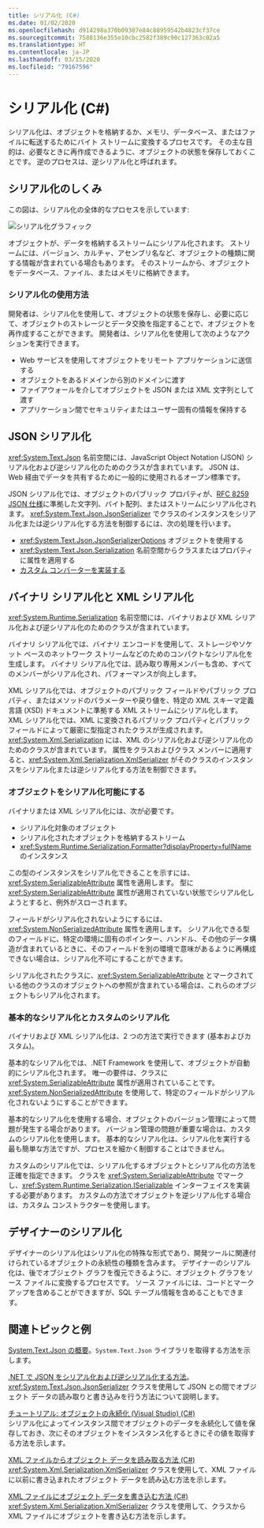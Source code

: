 ```yaml
---
title: シリアル化 (C#)
ms.date: 01/02/2020
ms.openlocfilehash: d914298a370b09307e84c88959542b4823cf37ce
ms.sourcegitcommit: 7588136e355e10cbc2582f389c90c127363c02a5
ms.translationtype: HT
ms.contentlocale: ja-JP
ms.lasthandoff: 03/15/2020
ms.locfileid: "79167596"
---
```

# <a name="serialization-c"></a>シリアル化 (C#)

シリアル化は、オブジェクトを格納するか、メモリ、データベース、またはファイルに転送するためにバイト ストリームに変換するプロセスです。 その主な目的は、必要なときに再作成できるように、オブジェクトの状態を保存しておくことです。 逆のプロセスは、逆シリアル化と呼ばれます。

## <a name="how-serialization-works"></a>シリアル化のしくみ

この図は、シリアル化の全体的なプロセスを示しています:

![シリアル化グラフィック](./media/index/serialization-process.gif)

オブジェクトが、データを格納するストリームにシリアル化されます。 ストリームには、バージョン、カルチャ、アセンブリ名など、オブジェクトの種類に関する情報が含まれている場合もあります。 そのストリームから、オブジェクトをデータベース、ファイル、またはメモリに格納できます。

### <a name="uses-for-serialization"></a>シリアル化の使用方法

開発者は、シリアル化を使用して、オブジェクトの状態を保存し、必要に応じて、オブジェクトのストレージとデータ交換を指定することで、オブジェクトを再作成することができます。 開発者は、シリアル化を使用して次のようなアクションを実行できます。

* Web サービスを使用してオブジェクトをリモート アプリケーションに送信する
* オブジェクトをあるドメインから別のドメインに渡す
* ファイアウォールを介してオブジェクトを JSON または XML 文字列として渡す
* アプリケーション間でセキュリティまたはユーザー固有の情報を保持する

## <a name="json-serialization"></a>JSON シリアル化

<xref:System.Text.Json> 名前空間には、JavaScript Object Notation (JSON) シリアル化および逆シリアル化のためのクラスが含まれています。 JSON は、Web 経由でデータを共有するために一般的に使用されるオープン標準です。

JSON シリアル化では、オブジェクトのパブリック プロパティが、[RFC 8259 JSON 仕様](https://tools.ietf.org/html/rfc8259)に準拠した文字列、バイト配列、またはストリームにシリアル化されます。 <xref:System.Text.Json.JsonSerializer> でクラスのインスタンスをシリアル化または逆シリアル化する方法を制御するには、次の処理を行います。

* <xref:System.Text.Json.JsonSerializerOptions> オブジェクトを使用する
* <xref:System.Text.Json.Serialization> 名前空間からクラスまたはプロパティに属性を適用する
* [カスタム コンバーターを実装する](../../../../standard/serialization/system-text-json-converters-how-to.md)

## <a name="binary-and-xml-serialization"></a>バイナリ シリアル化と XML シリアル化

<xref:System.Runtime.Serialization> 名前空間には、バイナリおよび XML シリアル化および逆シリアル化のためのクラスが含まれています。

バイナリ シリアル化では、バイナリ エンコードを使用して、ストレージやソケット ベースのネットワーク ストリームなどのためのコンパクトなシリアル化を生成します。 バイナリ シリアル化では、読み取り専用メンバーも含め、すべてのメンバーがシリアル化され、パフォーマンスが向上します。

XML シリアル化では、オブジェクトのパブリック フィールドやパブリック プロパティ、またはメソッドのパラメーターや戻り値を、特定の XML スキーマ定義言語 (XSD) ドキュメントに準拠する XML ストリームにシリアル化します。 XML シリアル化では、XML に変換されるパブリック プロパティとパブリック フィールドによって厳密に型指定されたクラスが生成されます。 <xref:System.Xml.Serialization> には、XML のシリアル化および逆シリアル化のためのクラスが含まれています。 属性をクラスおよびクラス メンバーに適用すると、<xref:System.Xml.Serialization.XmlSerializer> がそのクラスのインスタンスをシリアル化または逆シリアル化する方法を制御できます。

### <a name="making-an-object-serializable"></a>オブジェクトをシリアル化可能にする

バイナリまたは XML シリアル化には、次が必要です。

* シリアル化対象のオブジェクト
* シリアル化されたオブジェクトを格納するストリーム
* <xref:System.Runtime.Serialization.Formatter?displayProperty=fullName> のインスタンス

この型のインスタンスをシリアル化できることを示すには、<xref:System.SerializableAttribute> 属性を適用します。 型に <xref:System.SerializableAttribute> 属性が適用されていない状態でシリアル化しようとすると、例外がスローされます。

フィールドがシリアル化されないようにするには、<xref:System.NonSerializedAttribute> 属性を適用します。 シリアル化できる型のフィールドに、特定の環境に固有のポインター、ハンドル、その他のデータ構造が含まれているときに、そのフィールドを別の環境で意味があるように再構成できない場合は、シリアル化不可にすることができます。

シリアル化されたクラスに、<xref:System.SerializableAttribute> とマークされている他のクラスのオブジェクトへの参照が含まれている場合は、これらのオブジェクトもシリアル化されます。

### <a name="basic-and-custom-serialization"></a>基本的なシリアル化とカスタムのシリアル化

バイナリおよび XML シリアル化は、2 つの方法で実行できます (基本およびカスタム)。

基本的なシリアル化では、.NET Framework を使用して、オブジェクトが自動的にシリアル化されます。 唯一の要件は、クラスに <xref:System.SerializableAttribute> 属性が適用されていることです。 <xref:System.NonSerializedAttribute> を使用して、特定のフィールドがシリアル化されないようにすることができます。

基本的なシリアル化を使用する場合、オブジェクトのバージョン管理によって問題が発生する場合があります。 バージョン管理の問題が重要な場合は、カスタムのシリアル化を使用します。 基本的なシリアル化は、シリアル化を実行する最も簡単な方法ですが、プロセスを細かく制御することはできません。

カスタムのシリアル化では、シリアル化するオブジェクトとシリアル化の方法を正確を指定できます。 クラスを <xref:System.SerializableAttribute> でマークし、<xref:System.Runtime.Serialization.ISerializable> インターフェイスを実装する必要があります。 カスタムの方法でオブジェクトを逆シリアル化する場合は、カスタム コンストラクターを使用します。

## <a name="designer-serialization"></a>デザイナーのシリアル化

デザイナーのシリアル化はシリアル化の特殊な形式であり、開発ツールに関連付けられているオブジェクトの永続性の種類を含みます。 デザイナーのシリアル化は、後でオブジェクト グラフを復元できるように、オブジェクト グラフをソース ファイルに変換するプロセスです。 ソース ファイルには、コードとマークアップを含めることができますが、SQL テーブル情報を含めることもできます。

## <a name="BKMK_RelatedTopics"></a>関連トピックと例  

[System.Text.Json の概要](../../../../standard/serialization/system-text-json-overview.md)。`System.Text.Json` ライブラリを取得する方法を示します。

[.NET で JSON をシリアル化および逆シリアル化する方法](../../../../standard/serialization/system-text-json-how-to.md)。
<xref:System.Text.Json.JsonSerializer> クラスを使用して JSON との間でオブジェクト データの読み取りと書き込みを行う方法について説明します。

[チュートリアル: オブジェクトの永続化 (Visual Studio) (C#)](walkthrough-persisting-an-object-in-visual-studio.md)  
シリアル化によってインスタンス間でオブジェクトのデータを永続化して値を保存しておき、次にそのオブジェクトをインスタンス化するときにその値を取得する方法を示します。

[XML ファイルからオブジェクト データを読み取る方法 (C#)](how-to-read-object-data-from-an-xml-file.md)  
<xref:System.Xml.Serialization.XmlSerializer> クラスを使用して、XML ファイルに以前に書き込まれたオブジェクト データを読み込む方法を示します。

[XML ファイルにオブジェクト データを書き込む方法 (C#)](how-to-write-object-data-to-an-xml-file.md)  
<xref:System.Xml.Serialization.XmlSerializer> クラスを使用して、クラスから XML ファイルにオブジェクトを書き込む方法を示します。
